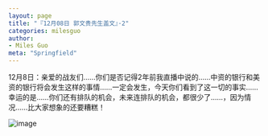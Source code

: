 ```yaml
---
layout: page
title: "『12月08日 郭文贵先生盖文』·2"
categories: milesguo
author:
- Miles Guo
meta: "Springfield"
---
```


12月8日：亲爱的战友们……你们是否记得2年前我直播中说的……中资的银行和美资的银行将会发生这样的事情……一定会发生，今天你们看到了这一切的事实……幸运的是……你们还有排队的机会，未来连排队的机会，都很少了……，因为情况……比大家想象的还要糟糕！

![image](../../../../image/milesguo/2020_12_08_Miles_Guo_Getter_2_1.png)
